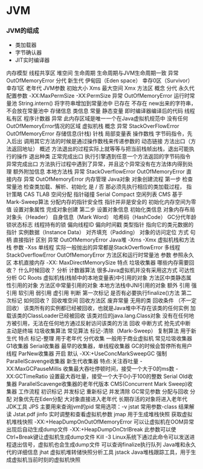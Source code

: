 # JVM

### JVM的组成

- 类加载器
- 字节确认器
- JIT实时编译器



内存模型
	线程共享区
		堆空间
			生命周期
				生命周期与JVM生命周期一致
			异常
				OutOfMemoryError
			分代
				新生代
					伊甸园（Eden space）
					幸存0区（Survivor）
					幸存1区
				老年代
			JVM参数
				初始大小
					Xms
				最大空间
					Xmx
		方法区
			概念
				分代
					永久代
						配置参数
							-XX:MaxPermSize
							-XX:PermSize
				异常
					OutOfMemoryError
				运行时常量池
					String.intern()
						将字符串增加到常量池中
							已存在
							不存在
					new出来的字符串，不会放在常量池中
			存储信息
				类信息
				常量
				静态变量
				即时编译器编译后的代码
	线程私有区
		程序计数器
			异常
				此内存区域是唯一一个在Java虚拟机规范中
没有任何OutOfMemoryError情况的区域
		虚拟机栈
			概念
				异常
					StackOverFlowError
					OutOfMemoryError
			存储信息(针栈)
				针栈
					局部变量表
					操作数栈
						字节码指令，先入后出
						调用其它方法的时候是通过操作数栈来传递参数的
					动态链接
					方法出口（方法返回地址）
						概述
							方法退出的过程实际上就等等与把当前栈帧出栈，退出可能执行的操作
						退出种类
							正常完成出口
								执行引擎遇到任意一个方法返回的字节码指令
							异常完成出口
								方法执行过程中遇到了异常，并且这个异常没有在方法体内得到处理
					额外附加信息
		本地方法栈
			异常
				StackOverflowError
				OutOfMemoryError
	直接内存
		异常
			OutOfMemoryError
内存管理
	Java对象
		对象创建流程
			第一步
				检查常量池
				检查类加载、解析、初始化
					是
						/
					否
						那必须先执行相应的类加载过程，
				指针策略
					CAS
					TLAB
				空间分配
					指针碰撞
						Serial
						Compact
					空闲列表
						CMS
							基于Mark-Sweep算法
						分配内存的指针安全性
							指针并非是安全的
				初始化内存空间为零值
				设置对象属性
				完成对象创建
			第二步
				设置对象信息
				初始化类信息
		对象内存布局
			对象头（Header）
				自身信息（Mark Word）
					哈希码（HashCode）
					GC分代年龄
					锁状态标志
					线程持有的锁
					偏向线程ID
					偏向时间戳
				类型指针
					指向它的类元数据的指针
			实例数据（Instance Data）
			对齐填充（Padding）
		对象的访问定位
			方式
				句柄
				直接指针
			区别
	异常
		OutOfMemoryError
			Java堆
				-Xms
				-Xmx
			虚拟机栈和方法栈
				参数
					-Xss
				单线程
					实际一般抛出的异常都是StackOverflowError
				多线程
					StackOverflowError
					OutOfMemoryError
			方法区和运行时常量池
				参数
					参照永久区
			本机直接内存
				-XX: MaxDirectMemorySize
				特点
	垃圾收集器
		哪些内存需要回收？
		什么时候回收？
			分析
				计数器算法
					很多Java虚拟机并没有采用这方式
				可达性分析
					GC Roots
						虚拟机栈(栈帧中的本地变量表)中引用的对象
						方法区中类静态属性引用的对象
						方法区中常量引用的对象
						本地方法栈中JNI引用的对象
						额外
							引用
								强引用
								软引用
								弱引用
								虚引用
			判断
				第一次标记
					是否有必要执行finalize()方法
				第二次标记
		如何回收？
			回收堆空间
			回收方法区
				废弃常量
				无用的类
					    回收条件
（不一定回收）
						该类所有的实例都已经被回收，也就是Java堆中不存在该类的任何实例
						加载该类的ClassLoader已经被回收
						该类对应的java.lang.Class对象 没有在任何地方被引用，无法在任何地方通过反射访问该类的方法
					回收
	中断方式
		抢先式中断
		主动是终端
	垃圾收集算法
		常见算法
			标记-清除（Mark-Sweep）
			复制算法
				用于新生代
				特点
			标记-整理
				用于老年代
			分代收集
				一般用于商业虚拟机
		常见垃圾收集器
			G1收集器
			Serial收集器
				最早的收集器，单线程收集器
				GC的时候会暂停所有用户线程
			ParNew收集器
				开启
					默认
						-XX:+UseConcMarkSweepGC 
					强制
			ParallelScavenge收集器
				新生代收集器
				特点:关注吞吐量
					-XX:MaxGCPauseMillis
						收集最大吞吐停顿时间，接受一个大于0的ms数
					-XX:GCTimeRatio
						设置最大吞吐量，接受一个大于0小于100的整数
			Serial Old收集器
				ParallelScavenge收集器的老年代版本
			CMS(Concurrent Mark Sweep)收集器
				工作流程
					初识标记
					并发标记
					重新标记
					并发清除
		GC常见参数
	分配与回收
		分配
			对象优先在Eden分配
			大对象直接进入老年代
			长期存活的对象将进入老年代
	JDK工具
		JPS
			主要用来查询jvm的pid
			常用选项：-v
		jstat
			常用参数-class
			结果解读
				Jstat.pdf
		jinfo
			实时调整和查看虚拟机参数
		jmap
			用于生成堆栈快照
				获取虚拟机堆栈快照
					-XX:+HeapDumpOnOutOfMemoryError
						可以让虚拟机在OOM异常出现后自动生成dump文件
					-XX:+HeapDumpOnCtrlBreak
						此参数可以使Ctrl+Break键让虚拟机生成dump文件
					Kill -3
						Linux系统下通过此命令可以发送进程退出信号，虚拟机也会生成dump文件
			可以查询finalize执行队列
			Java堆和永久代的详细信息
		jhat
			虚拟机堆转储快照分析工具
		jstack
			Java堆栈跟踪工具，用于生成虚拟机当前时刻的虚拟机快照